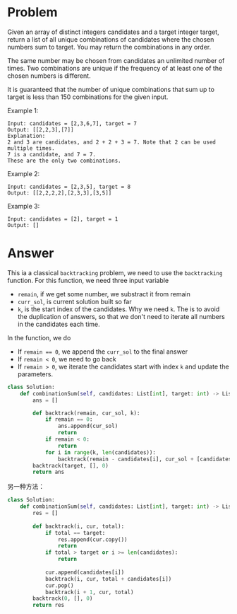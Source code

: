 # Problem
Given an array of distinct integers candidates and a target integer target, return a list of all unique combinations of candidates where the chosen numbers sum to target. You may return the combinations in any order.

The same number may be chosen from candidates an unlimited number of times. Two combinations are unique if the frequency of at least one of the chosen numbers is different.

It is guaranteed that the number of unique combinations that sum up to target is less than 150 combinations for the given input.

Example 1:
```
Input: candidates = [2,3,6,7], target = 7
Output: [[2,2,3],[7]]
Explanation:
2 and 3 are candidates, and 2 + 2 + 3 = 7. Note that 2 can be used multiple times.
7 is a candidate, and 7 = 7.
These are the only two combinations.
```

Example 2:
```
Input: candidates = [2,3,5], target = 8
Output: [[2,2,2,2],[2,3,3],[3,5]]
```

Example 3:
```
Input: candidates = [2], target = 1
Output: []
```

# Answer
This ia a classical `backtracking` problem, we need to use the `backtracking` function.
For this function, we need three input variable
- `remain`, if we get some number, we substract it from remain
- `curr_sol`, is current solution built so far
- `k`, is the start index of the candidates. Why we need `k`. The is to avoid the duplication of answers, so that we don't need to iterate all numbers in the candidates each time.

In the function, we do
- If `remain == 0`, we append the `curr_sol` to the final answer
- If `remain < 0`, we need to go back
- If `remain > 0`, we iterate the candidates start with index `k` and update the parameters.
```python
class Solution:
    def combinationSum(self, candidates: List[int], target: int) -> List[List[int]]:
        ans = []

        def backtrack(remain, cur_sol, k):
            if remain == 0:
                ans.append(cur_sol)
                return
            if remain < 0:
                return
            for i in range(k, len(candidates)):
                backtrack(remain - candidates[i], cur_sol + [candidates[i]], i)
        backtrack(target, [], 0)
        return ans
```

另一种方法：
```python
class Solution:
    def combinationSum(self, candidates: List[int], target: int) -> List[List[int]]:
        res = []
        
        def backtrack(i, cur, total):
            if total == target:
                res.append(cur.copy())
                return
            if total > target or i >= len(candidates):
                return
            
            cur.append(candidates[i])
            backtrack(i, cur, total + candidates[i])
            cur.pop()
            backtrack(i + 1, cur, total)
        backtrack(0, [], 0)
        return res
```


